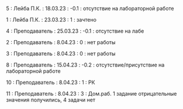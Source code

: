 5 : Лейба П.К. : 18.03.23 : -0.1 : отсутствие на лабораторной работе

1 : Лейба П.К. : 23.03.23 : 1 : зачтено

4 : Преподаватель : 25.03.23 : -0.1 : отсутствие на лабе

2 : Преподаватель : 8.04.23 : 0 : нет работы

3 : Преподаватель : 8.04.23 : 0 : нет работы

8 : Преподаватель : 15.04.23 : -0.2 : отсутствие/присутствие на лабораторной работе

10 : Преподаватель : 8.04.23 : 1 : РК

11 : Преподаватель : 8.04.23 : 3 : Дом.раб. 1 задание отрицательные значения получились, 4 задачи нет
